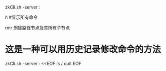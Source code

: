 zkCli.sh -server <ip>:<port>

h #显示所有命令

rmr <path> 删除路径节点及其所有子节点


# 这是一种可以用历史记录修改命令的方法
zkCli.sh -server <ip>:<port> <<EOF
ls /
quit
EOF